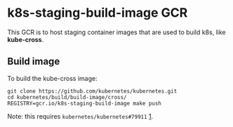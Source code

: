 # k8s-staging-build-image GCR

This GCR is to host staging container images that are used to build k8s, like **kube-cross**.

## Build image

To build the kube-cross image:

```shell
git clone https://github.com/kubernetes/kubernetes.git
cd kubernetes/build/build-image/cross/
REGISTRY=gcr.io/k8s-staging-build-image make push
```

Note: this requires `kubernetes/kubernetes#79911` [1].

[1]: https://github.com/kubernetes/kubernetes/pull/79911